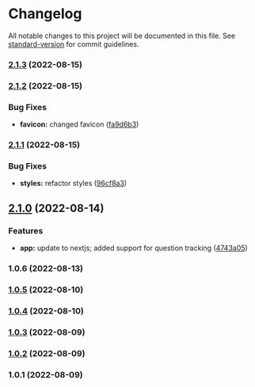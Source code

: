 # Changelog

All notable changes to this project will be documented in this file. See [standard-version](https://github.com/conventional-changelog/standard-version) for commit guidelines.

### [2.1.3](https://github.com/User5842/rafaels-list/compare/v2.1.2...v2.1.3) (2022-08-15)

### [2.1.2](https://github.com/User5842/rafaels-list/compare/v2.1.1...v2.1.2) (2022-08-15)

### Bug Fixes

- **favicon:** changed favicon ([fa9d6b3](https://github.com/User5842/rafaels-list/commit/fa9d6b314fdefd92b1d837e5760330605514b269))

### [2.1.1](https://github.com/User5842/rafaels-list/compare/v2.1.0...v2.1.1) (2022-08-15)

### Bug Fixes

- **styles:** refactor styles ([96cf8a3](https://github.com/User5842/rafaels-list/commit/96cf8a301bc8874520234aa9863903732e14c91d))

## [2.1.0](https://github.com/User5842/rafaels-list/compare/v1.0.6...v2.1.0) (2022-08-14)

### Features

- **app:** update to nextjs; added support for question tracking ([4743a05](https://github.com/User5842/rafaels-list/commit/4743a05d34283df740b179587ee36c0e69bb132c))

### 1.0.6 (2022-08-13)

### [1.0.5](https://github.com/User5842/rafaels-list/compare/v1.0.4...v1.0.5) (2022-08-10)

### [1.0.4](https://github.com/User5842/rafaels-list/compare/v1.0.3...v1.0.4) (2022-08-10)

### [1.0.3](https://github.com/User5842/rafaels-list/compare/v1.0.2...v1.0.3) (2022-08-09)

### [1.0.2](https://github.com/User5842/rafaels-list/compare/v1.0.1...v1.0.2) (2022-08-09)

### 1.0.1 (2022-08-09)
